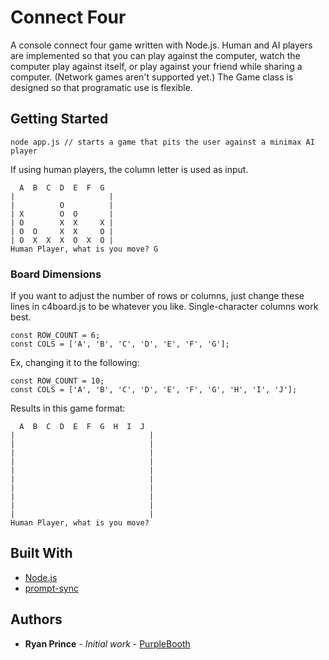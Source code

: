 # Connect Four

A console connect four game written with Node.js. Human and AI players are implemented so that
you can play against the computer, watch the computer play against itself, or play against your friend
while sharing a computer. (Network games aren't supported yet.) The Game class is designed so that
programatic use is flexible.

## Getting Started

```
node app.js // starts a game that pits the user against a minimax AI player
```

If using human players, the column letter is used as input.
```
  A  B  C  D  E  F  G  
|                     |
|          O          |
| X        O  O       |
| O        X  X     X |
| O  O     X  X     O |
| O  X  X  X  O  X  O |
Human Player, what is you move? G
```

### Board Dimensions

If you want to adjust the number of rows or columns, just change these lines in c4board.js
to be whatever you like. Single-character columns work best.
```
const ROW_COUNT = 6;
const COLS = ['A', 'B', 'C', 'D', 'E', 'F', 'G'];
```

Ex, changing it to the following:
```
const ROW_COUNT = 10;
const COLS = ['A', 'B', 'C', 'D', 'E', 'F', 'G', 'H', 'I', 'J'];
```
Results in this game format:
```
  A  B  C  D  E  F  G  H  I  J  
|                              |
|                              |
|                              |
|                              |
|                              |
|                              |
|                              |
|                              |
|                              |
|                              |
Human Player, what is you move? 

```

## Built With

* [Node.js](nodejs.org)
* [prompt-sync](https://www.npmjs.com/package/prompt-sync)

## Authors

* **Ryan Prince** - *Initial work* - [PurpleBooth](https://github.com/rnprince)
